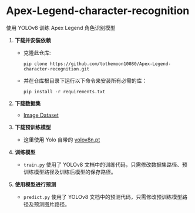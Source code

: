 # Apex-Legend-character-recognition

使用 YOLOv8 训练 Apex Legend 角色识别模型

1. **下载并安装依赖**
   - 克隆此仓库:
     ```     
     pip clone https://github.com/tothemoon10080/Apex-Legend-character-recognition.git
     ```
   - 并在仓库根目录下运行以下命令来安装所有必需的库：
     ```     
     pip install -r requirements.txt
     ```

2. **下载数据集**
   - [Image Dataset](https://universe.roboflow.com/online-resource-2/v1-jx7pl/dataset/2)

3. **下载预训练模型**
   - 这里使用 Yolo 自带的 [yolov8n.pt](https://github.com/ultralytics/assets/releases/download/v0.0.0/yolov8n.pt)

4. **训练模型**
   - `train.py` 使用了 YOLOv8 文档中的训练代码，只需修改数据集路径、预训练模型路径及训练后模型的保存路径。

5. **使用模型进行预测**
   - `predict.py` 使用了 YOLOv8 文档中的预测代码，只需修改预训练模型路径及预测图片路径。
